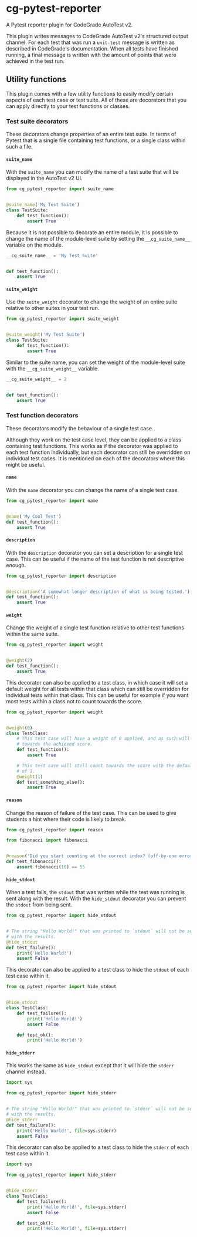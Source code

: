 # cg-pytest-reporter

A Pytest reporter plugin for CodeGrade AutoTest v2.

This plugin writes messages to CodeGrade AutoTest v2's structured output channel.
For each test that was run a `unit-test` message is written as described in
CodeGrade's documentation. When all tests have finished running, a final message
is written with the amount of points that were achieved in the test run.

## Utility functions

This plugin comes with a few utility functions to easily modify certain aspects
of each test case or test suite. All of these are decorators that you can apply
directly to your test functions or classes.

### Test suite decorators

These decorators change properties of an entire test suite. In terms of Pytest
that is a single file containing test functions, or a single class within such a
file.

#### `suite_name`

With the `suite_name` you can modify the name of a test suite that will be
displayed in the AutoTest v2 UI.

```python
from cg_pytest_reporter import suite_name


@suite_name('My Test Suite')
class TestSuite:
    def test_function():
        assert True
```

Because it is not possible to decorate an entire module, it is possible to
change the name of the module-level suite by setting the `__cg_suite_name__`
variable on the module.

```python
__cg_suite_name__ = 'My Test Suite'


def test_function():
    assert True
```

#### `suite_weight`

Use the `suite_weight` decorator to change the weight of an entire suite
relative to other suites in your test run.

```python
from cg_pytest_reporter import suite_weight


@suite_weight('My Test Suite')
class TestSuite:
    def test_function():
        assert True
```

Similar to the suite name, you can set the weight of the module-level suite with
the `__cg_suite_weight__` variable.

```python
__cg_suite_weight__ = 2


def test_function():
    assert True
```

### Test function decorators

These decorators modify the behaviour of a single test case.

Although they work on the test case level, they can be applied to a class
containing test functions. This works as if the decorator was applied to each
test function individually, but each decorator can still be overridden on
individual test cases. It is mentioned on each of the decorators where this
might be useful.

#### `name`

With the `name` decorator you can change the name of a single test case.

```python
from cg_pytest_reporter import name


@name('My Cool Test')
def test_function():
    assert True
```

#### `description`

With the `description` decorator you can set a description for a single test
case. This can be useful if the name of the test function is not descriptive
enough.

```python
from cg_pytest_reporter import description


@description('A somewhat longer description of what is being tested.')
def test_function():
    assert True
```

#### `weight`

Change the weight of a single test function relative to other test functions
within the same suite.

```python
from cg_pytest_reporter import weight


@weight(2)
def test_function():
    assert True
```

This decorator can also be applied to a test class, in which case it will set a
default weight for all tests within that class which can still be overridden for
individual tests within that class. This can be useful for example if you want
most tests within a class not to count towards the score.

```python
from cg_pytest_reporter import weight


@weight(0)
class TestClass:
    # This test case will have a weight of 0 applied, and as such will not count
    # towards the achieved score.
    def test_function():
        assert True

    # This test case will still count towards the score with the default weight
    # of 1.
    @weight(1)
    def test_something_else():
        assert True
```

#### `reason`

Change the reason of failure of the test case. This can be used to give students
a hint where their code is likely to break.

```python
from cg_pytest_reporter import reason

from fibonacci import fibonacci


@reason('Did you start counting at the correct index? (off-by-one error)')
def test_fibonacci():
    assert fibonacci(10) == 55
```

#### `hide_stdout`

When a test fails, the `stdout` that was written while the test was running is
sent along with the result. With the `hide_stdout` decorator you can prevent the
`stdout` from being sent.

```python
from cg_pytest_reporter import hide_stdout


# The string "Hello World!" that was printed to `stdout` will not be sent along
# with the results.
@hide_stdout
def test_failure():
    print('Hello World!')
    assert False
```

This decorator can also be applied to a test class to hide the `stdout` of each
test case within it.

```python
from cg_pytest_reporter import hide_stdout


@hide_stdout
class TestClass:
    def test_failure():
        print('Hello World!')
        assert False

    def test_ok():
        print('Hello World!')
```

#### `hide_stderr`

This works the same as `hide_stdout` except that it will hide the `stderr`
channel instead.

```python
import sys

from cg_pytest_reporter import hide_stderr


# The string "Hello World!" that was printed to `stderr` will not be sent along
# with the results.
@hide_stderr
def test_failure():
    print('Hello World!', file=sys.stderr)
    assert False
```

This decorator can also be applied to a test class to hide the `stderr` of each
test case within it.

```python
import sys

from cg_pytest_reporter import hide_stderr


@hide_stderr
class TestClass:
    def test_failure():
        print('Hello World!', file=sys.stderr)
        assert False

    def test_ok():
        print('Hello World!', file=sys.stderr)
```
